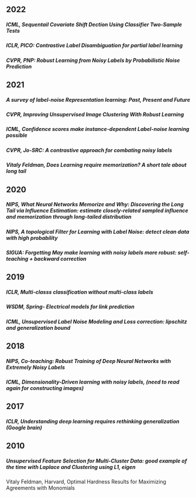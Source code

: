 ## 2022
##### ICML, Sequentail Covariate Shift Dection Using Classifier Two-Sample Tests
##### ICLR, PICO: Contrastive Label Disambiguation for partial label learning
##### CVPR, PNP: Robust Learning from Noisy Labels by Probabilistic Noise Prediction
## 2021
##### A survey of label-noise Representation learning: Past, Present and Future
##### CVPR, Improving Unsupervised Image Clustering With Robust Learning
##### ICML, Confidence scores make instance-dependent Label-noise learning possible
##### CVPR, Jo-SRC: A contrastive approach for combating noisy labels
##### Vitaly Feldman, Does Learning require memorization? A short tale about long tail
## 2020
##### NIPS, What Neural Networks Memorize and Why: Discovering the Long Tail via Influence Estimation: estimate closely-related sampled influence and memorization through long-tailed distribution
##### NIPS, A topological Filter for Learning with Label Noise: detect clean data with high probability
##### SIGUA: Forgetting May make learning with noisy labels more robust: self-teaching + backward correction
## 2019
##### ICLR, Multi-classs classification without multi-class labels
##### WSDM, Spring- Electrical models for link prediction
##### ICML, Unsupervised Label Noise Modeling and Loss correction: lipschitz and generalization bound
## 2018
##### NIPS, Co-teaching: Robust Training of Deep Neural Networks with Extremely Noisy Labels
##### ICML, Dimensionality-Driven learning with noisy labels, (need to read again for constructing images)
## 2017
##### ICLR, Understanding deep learning requires rethinking generalization (Google brain)
## 2010 
##### Unsupervised Feature Selection for Multi-Cluster Data: good example of the time with Laplace and Clustering  using L1, eigen
Vitaly Feldman, Harvard, Optimal Hardness Results for Maximizing Agreements with Monomials
